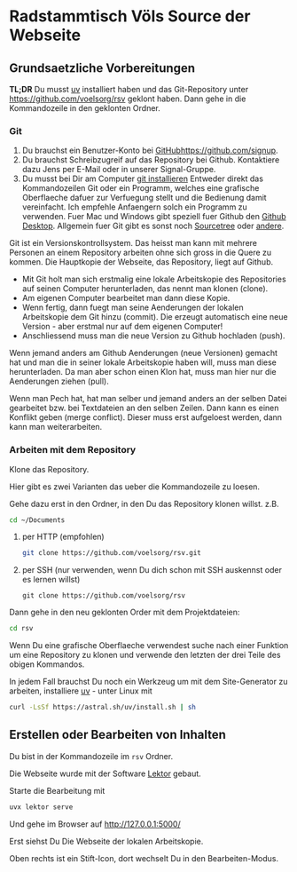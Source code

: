# Radstammtisch Völs Source der Webseite

## Grundsaetzliche Vorbereitungen

**TL;DR** Du musst [uv](https://docs.astral.sh/uv/) installiert haben und das Git-Repository unter https://github.com/voelsorg/rsv geklont haben. Dann gehe in die Kommandozeile in den geklonten Ordner.

### Git

1. Du brauchst ein Benutzer-Konto bei [GitHub]()https://github.com/signup.
2. Du brauchst Schreibzugreif auf das Repository bei Github.
   Kontaktiere dazu Jens per E-Mail oder in unserer Signal-Gruppe.
3. Du musst bei Dir am Computer [git installieren](https://docs.github.com/de/get-started/getting-started-with-git/set-up-git)
   Entweder direkt das Kommandozeilen Git oder ein Programm, welches eine grafische Oberflaeche dafuer zur Verfuegung stellt und die Bedienung damit vereinfacht.
   Ich empfehle Anfaengern solch ein Programm zu verwenden.
   Fuer Mac und Windows gibt speziell fuer Github den [Github Desktop](https://github.com/apps/desktop).
   Allgemein fuer Git gibt es sonst noch [Sourcetree](https://www.sourcetreeapp.com/) oder [andere](https://git-scm.com/downloads/guis).

Git ist ein Versionskontrollsystem.
Das heisst man kann mit mehrere Personen an einem Repository arbeiten ohne sich gross in die Quere zu kommen.
Die Hauptkopie der Webseite, das Repository, liegt auf Github.

- Mit Git holt man sich erstmalig eine lokale Arbeitskopie des Repositories auf seinen Computer herunterladen, das nennt man klonen (clone).
- Am eigenen Computer bearbeitet man dann diese Kopie.
- Wenn fertig, dann fuegt man seine Aenderungen der lokalen Arbeitskopie dem Git hinzu (commit).
  Die erzeugt automatisch eine neue Version - aber erstmal nur auf dem eigenen Computer!
- Anschliessend muss man die neue Version zu Github hochladen (push).

Wenn jemand anders am Github Aenderungen (neue Versionen) gemacht hat und man die in seiner lokale Arbeitskopie haben will, muss man diese herunterladen.
Da man aber schon einen Klon hat, muss man hier nur die Aenderungen ziehen (pull).

Wenn man Pech hat, hat man selber und jemand anders an der selben Datei gearbeitet bzw. bei Textdateien an den selben Zeilen.
Dann kann es einen Konflikt geben (merge conflict). Dieser muss erst aufgeloest werden, dann kann man weiterarbeiten.

### Arbeiten mit dem Repository

Klone das Repository.

Hier gibt es zwei Varianten das ueber die Kommandozeile zu loesen.

Gehe dazu erst in den Ordner, in den Du das Repository klonen willst. z.B.
```bash
cd ~/Documents
```

1. per HTTP (empfohlen)

   ```bash
   git clone https://github.com/voelsorg/rsv.git
   ```

2. per SSH (nur verwenden, wenn Du dich schon mit SSH auskennst oder es lernen willst)
   ```
   git clone https://github.com/voelsorg/rsv

Dann gehe in den neu geklonten Order mit dem Projektdateien:

```bash
cd rsv
```

Wenn Du eine grafische Oberflaeche verwendest suche nach einer Funktion um eine Repository zu klonen und verwende den letzten der drei Teile des obigen Kommandos.

In jedem Fall brauchst Du noch ein Werkzeug um mit dem Site-Generator zu arbeiten, installiere [uv](https://docs.astral.sh/uv/) - unter Linux mit

```bash
curl -LsSf https://astral.sh/uv/install.sh | sh
```

## Erstellen oder Bearbeiten von Inhalten

Du bist in der Kommandozeile im `rsv` Ordner.

Die Webseite wurde mit der Software [Lektor](https://www.getlektor.com/) gebaut.

Starte die Bearbeitung mit

```bash
uvx lektor serve
```

Und gehe im Browser auf http://127.0.0.1:5000/

Erst siehst Du Die Webseite der lokalen Arbeitskopie.

Oben rechts ist ein Stift-Icon, dort wechselt Du in den Bearbeiten-Modus.

